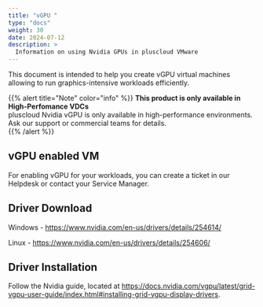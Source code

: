 ```yaml
---
title: "vGPU "
type: "docs"
weight: 30
date: 2024-07-12
description: >
  Information on using Nvidia GPUs in pluscloud VMware
---
```


This document is intended to help you create vGPU virtual machines allowing to run graphics-intensive workloads efficiently.

{{% alert title="Note" color="info" %}}
**This product is only available in High-Perfomance VDCs**  
pluscloud Nvidia vGPU is only available in high-performance environments. Ask our support or commercial teams for details.  
{{% /alert %}}

## vGPU enabled VM

For enabling vGPU for your workloads, you can create a ticket in our Helpdesk or contact your Service Manager.

## Driver Download

Windows - <https://www.nvidia.com/en-us/drivers/details/254614/>

Linux   - <https://www.nvidia.com/en-us/drivers/details/254606/>

## Driver Installation

Follow the Nvidia guide, located at <https://docs.nvidia.com/vgpu/latest/grid-vgpu-user-guide/index.html#installing-grid-vgpu-display-drivers>.
